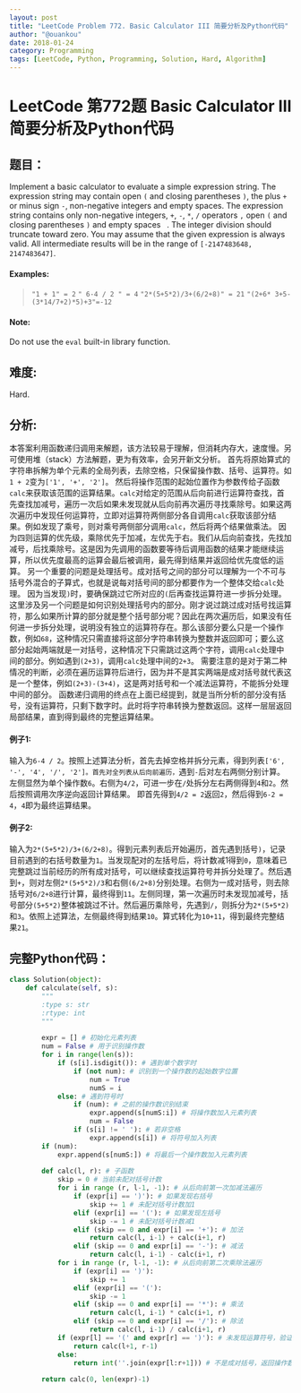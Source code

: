 ```yaml
---
layout: post
title: "LeetCode Problem 772. Basic Calculator III 简要分析及Python代码"
author: "@ouankou"
date: 2018-01-24
category: Programming
tags: [LeetCode, Python, Programming, Solution, Hard, Algorithm]
---
```


# LeetCode 第772题 Basic Calculator III 简要分析及Python代码

## 题目：
Implement a basic calculator to evaluate a simple expression string.
The expression string may contain open `(` and closing parentheses `)`, the plus `+` or minus sign `-`, non-negative integers and empty spaces.
The expression string contains only non-negative integers, `+`, `-`, `*`, `/` operators `,` open `(` and closing parentheses `)` and empty spaces ` `. The integer division should truncate toward zero.
You may assume that the given expression is always valid. All intermediate results will be in the range of `[-2147483648, 2147483647]`.

#### Examples:
> `"1 + 1" = 2`
> `" 6-4 / 2 " = 4`
> `"2*(5+5*2)/3+(6/2+8)" = 21`
> `"(2+6* 3+5- (3*14/7+2)*5)+3"=-12`

#### Note:
Do not use the `eval` built-in library function.

## 难度:
Hard.

## 分析:
本答案利用函数递归调用来解题，该方法较易于理解，但消耗内存大，速度慢。另可使用堆（stack）方法解题，更为有效率，会另开新文分析。
首先将原始算式的字符串拆解为单个元素的全局列表，去除空格，只保留操作数、括号、运算符。如`1 + 2`变为`['1', '+', '2']`。
然后将操作范围的起始位置作为参数传给子函数`calc`来获取该范围的运算结果。`calc`对给定的范围从后向前进行运算符查找，首先查找加减号，遍历一次后如果未发现就从后向前再次遍历寻找乘除号。如果这两次遍历中发现任何运算符，立即对运算符两侧部分各自调用`calc`获取该部分结果。例如发现了乘号，则对乘号两侧部分调用`calc`，然后将两个结果做乘法。
因为四则运算的优先级，乘除优先于加减，左优先于右。我们从后向前查找，先找加减号，后找乘除号。这是因为先调用的函数要等待后调用函数的结果才能继续运算，所以优先度最高的运算会最后被调用，最先得到结果并返回给优先度低的运算。
另一个重要的问题是处理括号。成对括号之间的部分可以理解为一个不可与括号外混合的子算式，也就是说每对括号间的部分都要作为一个整体交给`calc`处理。
因为当发现`)`时，要确保跳过它所对应的`(`后再查找运算符进一步拆分处理。
这里涉及另一个问题是如何识别处理括号内的部分。刚才说过跳过成对括号找运算符，那么如果所计算的部分就是整个括号部分呢？因此在两次遍历后，如果没有任何进一步拆分处理，说明没有独立的运算符存在。那么该部分要么只是一个操作数，例如`68`，这种情况只需直接将这部分字符串转换为整数并返回即可；要么这部分起始两端就是一对括号，这种情况下只需跳过这两个字符，调用`calc`处理中间的部分。例如遇到`(2+3)`，调用`calc`处理中间的`2+3`。
需要注意的是对于第二种情况的判断，必须在遍历运算符后进行，因为并不是其实两端是成对括号就代表这是一个整体，例如`(2+3)-(3+4)`，这是两对括号和一个减法运算符，不能拆分处理中间的部分。
函数递归调用的终点在上面已经提到，就是当所分析的部分没有括号，没有运算符，只剩下数字时。此时将字符串转换为整数返回。这样一层层返回局部结果，直到得到最终的完整运算结果。

#### 例子1:
输入为`6-4 / 2`。按照上述算法分析，首先去掉空格并拆分元素，得到列表`['6', '-', '4', '/', '2']。首先对全列表从后向前遍历，`遇到`-`后对左右两侧分别计算。左侧显然为单个操作数`6`。右侧为`4/2`，可进一步在`/`处拆分左右两侧得到`4`和`2`。然后按照调用次序逆向返回计算结果。
即首先得到`4/2 = 2`返回`2`，然后得到`6-2 = 4`，`4`即为最终运算结果。

#### 例子2:
输入为`2*(5+5*2)/3+(6/2+8)`。得到元素列表后开始遍历，首先遇到括号`)`，记录目前遇到的右括号数量为`1`。当发现配对的左括号后，将计数减1得到`0`，意味着已完整跳过当前经历的所有成对括号，可以继续查找运算符号并拆分处理了。然后遇到`+`，则对左侧`2*(5+5*2)/3`和右侧`(6/2+8)`分别处理。右侧为一成对括号，则去除括号对`6/2+8`进行计算，最终得到`11`。左侧同理，第一次遍历时未发现加减号，括号部分`(5+5*2)`整体被跳过不计。然后遍历乘除号，先遇到`/`，则拆分为`2*(5+5*2)`和`3`。依照上述算法，左侧最终得到结果`10`。算式转化为`10+11`，得到最终完整结果`21`。

## 完整Python代码：
```python
class Solution(object):
    def calculate(self, s):
        """
        :type s: str
        :rtype: int
        """
        
        expr = [] # 初始化元素列表
        num = False # 用于识别操作数
        for i in range(len(s)):
            if (s[i].isdigit()): # 遇到单个数字时
                if (not num): # 识别到一个操作数的起始数字位置
                    num = True
                    numS = i
            else: # 遇到符号时
                if (num): # 之前的操作数识别结束
                    expr.append(s[numS:i]) # 将操作数加入元素列表
                    num = False
                if (s[i] != ' '): # 若非空格
                    expr.append(s[i]) # 将符号加入列表             
        if (num):
            expr.append(s[numS:]) # 将最后一个操作数加入元素列表
        
        def calc(l, r): # 子函数
            skip = 0 # 当前未配对括号计数
            for i in range (r, l-1, -1): # 从后向前第一次加减法遍历
                if (expr[i] == ')'): # 如果发现右括号
                    skip += 1 # 未配对括号计数加1
                elif (expr[i] == '('): # 如果发现左括号
                    skip -= 1 # 未配对括号计数减1
                elif (skip == 0 and expr[i] == '+'): # 加法
                    return calc(l, i-1) + calc(i+1, r)
                elif (skip == 0 and expr[i] == '-'): # 减法
                    return calc(l, i-1) - calc(i+1, r)
            for i in range (r, l-1, -1): # 从后向前第二次乘除法遍历
                if (expr[i] == ')'):
                    skip += 1
                elif (expr[i] == '('):
                    skip -= 1
                elif (skip == 0 and expr[i] == '*'): # 乘法
                    return calc(l, i-1) * calc(i+1, r)
                elif (skip == 0 and expr[i] == '/'): # 除法
                    return calc(l, i-1) / calc(i+1, r)
            if (expr[l] == '(' and expr[r] == ')'): # 未发现运算符号，验证是否为单一成对括号
                return calc(l+1, r-1)
            else:
                return int(''.join(expr[l:r+1])) # 不是成对括号，返回操作数
        
        return calc(0, len(expr)-1)
```
